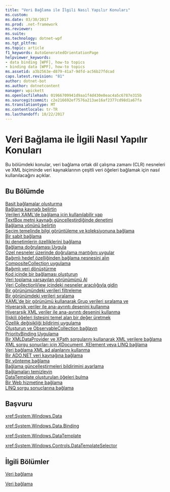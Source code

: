 ```yaml
---
title: "Veri Bağlama ile İlgili Nasıl Yapılır Konuları"
ms.custom: 
ms.date: 03/30/2017
ms.prod: .net-framework
ms.reviewer: 
ms.suite: 
ms.technology: dotnet-wpf
ms.tgt_pltfrm: 
ms.topic: article
f1_keywords: AutoGeneratedOrientationPage
helpviewer_keywords:
- data binding [WPF], how-to topics
- binding data [WPF], how-to topics
ms.assetid: a3b2563e-d879-41a7-9dfd-ac56b27fdcad
caps.latest.revision: "81"
author: dotnet-bot
ms.author: dotnetcontent
manager: wpickett
ms.openlocfilehash: 01966709941d9aa1f4d430e8eac4a5c6787e315b
ms.sourcegitcommit: c2e216692ef7576a213ae16af2377cd98d1a67fa
ms.translationtype: MT
ms.contentlocale: tr-TR
ms.lasthandoff: 10/22/2017
---
```

# <a name="data-binding-how-to-topics"></a>Veri Bağlama ile İlgili Nasıl Yapılır Konuları
Bu bölümdeki konular, veri bağlama ortak dil çalışma zamanı (CLR) nesneleri ve XML biçiminde veri kaynaklarının çeşitli veri öğeleri bağlamak için nasıl kullanılacağını açıklar.  
  
## <a name="in-this-section"></a>Bu Bölümde  
 [Basit bağlamalar oluşturma](../../../../docs/framework/wpf/data/how-to-create-a-simple-binding.md)  
 [Bağlama kaynağı belirtin](../../../../docs/framework/wpf/data/how-to-specify-the-binding-source.md)  
 [Verileri XAML'de bağlama için kullanılabilir yap](../../../../docs/framework/wpf/data/how-to-make-data-available-for-binding-in-xaml.md)  
 [TextBox metni kaynağı güncelleştirdiğinde denetimi](../../../../docs/framework/wpf/data/how-to-control-when-the-textbox-text-updates-the-source.md)  
 [Bağlama yönünü belirtin](../../../../docs/framework/wpf/data/how-to-specify-the-direction-of-the-binding.md)  
 [Seçim temelinde bilgi görüntüleme ve koleksiyonuna bağlama](../../../../docs/framework/wpf/data/how-to-bind-to-a-collection-and-display-information-based-on-selection.md)  
 [Bir sabit bağlama](../../../../docs/framework/wpf/data/how-to-bind-to-an-enumeration.md)  
 [İki denetimlerin özelliklerini bağlama](../../../../docs/framework/wpf/data/how-to-bind-the-properties-of-two-controls.md)  
 [Bağlama doğrulaması Uygula](../../../../docs/framework/wpf/data/how-to-implement-binding-validation.md)  
 [Özel nesneler üzerinde doğrulama mantığını uygular](../../../../docs/framework/wpf/data/how-to-implement-validation-logic-on-custom-objects.md)  
 [Bağımlı hedef özelliğinden bağlama nesnesini alın](../../../../docs/framework/wpf/data/how-to-get-the-binding-object-from-a-bound-target-property.md)  
 [CompositeCollection uygulama](../../../../docs/framework/wpf/data/how-to-implement-a-compositecollection.md)  
 [Bağımlı veri dönüştürme](../../../../docs/framework/wpf/data/how-to-convert-bound-data.md)  
 [Kod içinde bir bağlaması oluşturun](../../../../docs/framework/wpf/data/how-to-create-a-binding-in-code.md)  
 [Veri toplama varsayılan görünümünü Al](../../../../docs/framework/wpf/data/how-to-get-the-default-view-of-a-data-collection.md)  
 [Veri CollectionView içindeki nesneler aracılığıyla gidin](../../../../docs/framework/wpf/data/how-to-navigate-through-the-objects-in-a-data-collectionview.md)  
 [Bir görünümündeki verileri filtreleme](../../../../docs/framework/wpf/data/how-to-filter-data-in-a-view.md)  
 [Bir görünümdeki verileri sıralama](../../../../docs/framework/wpf/data/how-to-sort-data-in-a-view.md)  
 [XAML'de bir görünümü kullanarak Grup verileri sıralama ve](../../../../docs/framework/wpf/data/how-to-sort-and-group-data-using-a-view-in-xaml.md)  
 [Hiyerarşik veriler ile ana-ayrıntı desenini kullanma](../../../../docs/framework/wpf/data/how-to-use-the-master-detail-pattern-with-hierarchical-data.md)  
 [Hiyerarşik XML veriler ile ana-ayrıntı desenini kullanma](../../../../docs/framework/wpf/data/how-to-use-the-master-detail-pattern-with-hierarchical-xml-data.md)  
 [İlişkili öğeleri listesini temel alan bir değer üretmek](../../../../docs/framework/wpf/data/how-to-produce-a-value-based-on-a-list-of-bound-items.md)  
 [Özellik değişikliği bildirimi uygulama](../../../../docs/framework/wpf/data/how-to-implement-property-change-notification.md)  
 [Oluşturun ve ObservableCollection bağlayın](../../../../docs/framework/wpf/data/how-to-create-and-bind-to-an-observablecollection.md)  
 [PriorityBinding Uygulama](../../../../docs/framework/wpf/data/how-to-implement-prioritybinding.md)  
 [Bir XMLDataProvider ve XPath sorgularını kullanarak XML verilere bağlama](../../../../docs/framework/wpf/data/how-to-bind-to-xml-data-using-an-xmldataprovider-and-xpath-queries.md)  
 [XML sorgu sonuçları için XDocument, XElement veya LINQ bağlama](../../../../docs/framework/wpf/data/how-to-bind-to-xdocument-xelement-or-linq-for-xml-query-results.md)  
 [Veri bağlama XML ad alanlarını kullanma](../../../../docs/framework/wpf/data/how-to-use-xml-namespaces-in-data-binding.md)  
 [Bir ADO.NET veri kaynağına bağlama](../../../../docs/framework/wpf/data/how-to-bind-to-an-ado-net-data-source.md)  
 [Bir yönteme bağlama](../../../../docs/framework/wpf/data/how-to-bind-to-a-method.md)  
 [Bağlama güncelleştirmeleri bildirimini ayarlama](../../../../docs/framework/wpf/data/how-to-set-up-notification-of-binding-updates.md)  
 [Bağlamaları temizleyin](../../../../docs/framework/wpf/data/how-to-clear-bindings.md)  
 [DataTemplate oluşturulan öğeleri bulma](../../../../docs/framework/wpf/data/how-to-find-datatemplate-generated-elements.md)  
 [Bir Web hizmetine bağlama](../../../../docs/framework/wpf/data/how-to-bind-to-a-web-service.md)  
 [LINQ sorgu sonuçlarına bağlama](../../../../docs/framework/wpf/data/how-to-bind-to-the-results-of-a-linq-query.md)  
  
## <a name="reference"></a>Başvuru  
 <xref:System.Windows.Data>  
  
 <xref:System.Windows.Data.Binding>  
  
 <xref:System.Windows.DataTemplate>  
  
 <xref:System.Windows.Controls.DataTemplateSelector>  
  
## <a name="related-sections"></a>İlgili Bölümler  
 [Veri bağlama](../../../../docs/framework/wpf/data/data-binding-wpf.md)  
  
 [Veri bağlama](../../../../docs/framework/wpf/advanced/optimizing-performance-data-binding.md)
